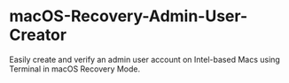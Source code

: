 # macOS-Recovery-Admin-User-Creator
Easily create and verify an admin user account on Intel-based Macs using Terminal in macOS Recovery Mode.
